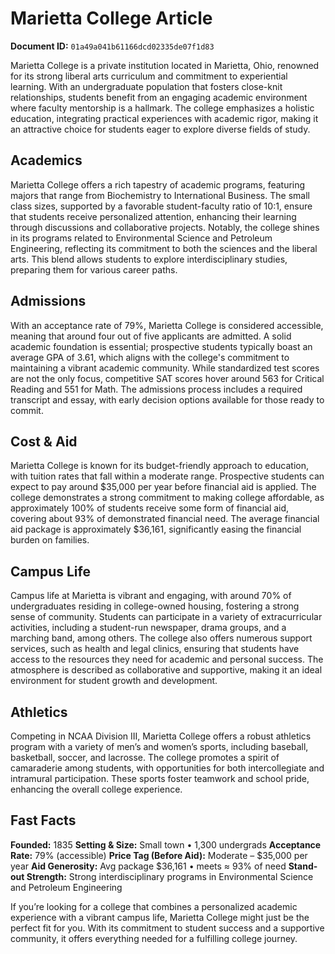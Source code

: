 # Marietta College Article

**Document ID:** `01a49a041b61166dcd02335de07f1d83`

Marietta College is a private institution located in Marietta, Ohio, renowned for its strong liberal arts curriculum and commitment to experiential learning. With an undergraduate population that fosters close-knit relationships, students benefit from an engaging academic environment where faculty mentorship is a hallmark. The college emphasizes a holistic education, integrating practical experiences with academic rigor, making it an attractive choice for students eager to explore diverse fields of study.

## Academics
Marietta College offers a rich tapestry of academic programs, featuring majors that range from Biochemistry to International Business. The small class sizes, supported by a favorable student-faculty ratio of 10:1, ensure that students receive personalized attention, enhancing their learning through discussions and collaborative projects. Notably, the college shines in its programs related to Environmental Science and Petroleum Engineering, reflecting its commitment to both the sciences and the liberal arts. This blend allows students to explore interdisciplinary studies, preparing them for various career paths.

## Admissions
With an acceptance rate of 79%, Marietta College is considered accessible, meaning that around four out of five applicants are admitted. A solid academic foundation is essential; prospective students typically boast an average GPA of 3.61, which aligns with the college's commitment to maintaining a vibrant academic community. While standardized test scores are not the only focus, competitive SAT scores hover around 563 for Critical Reading and 551 for Math. The admissions process includes a required transcript and essay, with early decision options available for those ready to commit.

## Cost & Aid
Marietta College is known for its budget-friendly approach to education, with tuition rates that fall within a moderate range. Prospective students can expect to pay around $35,000 per year before financial aid is applied. The college demonstrates a strong commitment to making college affordable, as approximately 100% of students receive some form of financial aid, covering about 93% of demonstrated financial need. The average financial aid package is approximately $36,161, significantly easing the financial burden on families.

## Campus Life
Campus life at Marietta is vibrant and engaging, with around 70% of undergraduates residing in college-owned housing, fostering a strong sense of community. Students can participate in a variety of extracurricular activities, including a student-run newspaper, drama groups, and a marching band, among others. The college also offers numerous support services, such as health and legal clinics, ensuring that students have access to the resources they need for academic and personal success. The atmosphere is described as collaborative and supportive, making it an ideal environment for student growth and development.

## Athletics
Competing in NCAA Division III, Marietta College offers a robust athletics program with a variety of men’s and women’s sports, including baseball, basketball, soccer, and lacrosse. The college promotes a spirit of camaraderie among students, with opportunities for both intercollegiate and intramural participation. These sports foster teamwork and school pride, enhancing the overall college experience.

## Fast Facts
**Founded:** 1835
**Setting & Size:** Small town • 1,300 undergrads
**Acceptance Rate:** 79% (accessible)
**Price Tag (Before Aid):** Moderate – $35,000 per year
**Aid Generosity:** Avg package $36,161 • meets ≈ 93% of need
**Stand-out Strength:** Strong interdisciplinary programs in Environmental Science and Petroleum Engineering

If you’re looking for a college that combines a personalized academic experience with a vibrant campus life, Marietta College might just be the perfect fit for you. With its commitment to student success and a supportive community, it offers everything needed for a fulfilling college journey.
